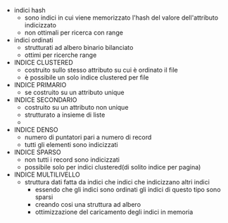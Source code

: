 - indici hash
	- sono indici in cui viene memorizzato l'hash del valore dell'attributo indicizzato
	- non ottimali per ricerca con range
- indici ordinati
	- strutturati ad albero binario bilanciato
	- ottimi per ricerche range
- INDICE CLUSTERED
	- costruito sullo stesso attributo su cui è ordinato il file
	- è possibile un solo indice clustered per file
- INDICE PRIMARIO
	- se costruito su un attributo unique
- INDICE SECONDARIO
	- costruito su un attributo non unique
	- strutturato a insieme di liste
	-
- INDICE DENSO
	- numero di puntatori pari a numero di record
	- tutti gli elementi sono indicizzati
- INDICE SPARSO
	- non tutti  i record sono indicizzati
	- possibile solo per indici clustered(di solito indice per pagina)
- INDICE MULTILIVELLO
	- struttura dati fatta da indici che indici che indicizzano altri indici
		- essendo che gli indici sono ordinati gli indici di questo tipo sono sparsi
		- creando cosi una struttura ad albero
		- ottimizzazione del caricamento degli indici in memoria